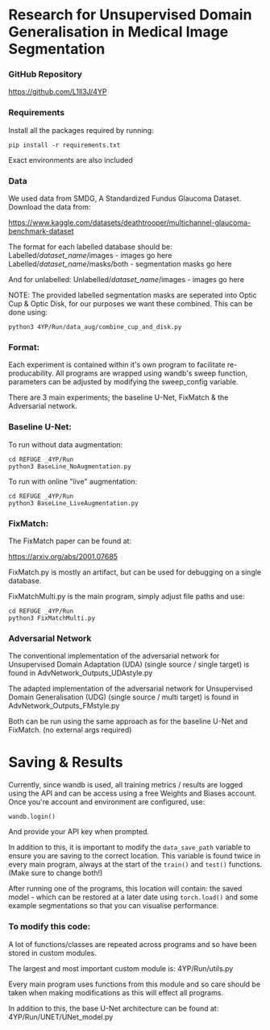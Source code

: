 # Research for Unsupervised Domain Generalisation in Medical Image Segmentation

### GitHub Repository
https://github.com/L1ll3J/4YP


### Requirements
Install all the packages required by running: 
```
pip install -r requirements.txt
```
Exact environments are also included

### Data
We used data from SMDG, A Standardized Fundus Glaucoma Dataset. Download the data from: 

https://www.kaggle.com/datasets/deathtrooper/multichannel-glaucoma-benchmark-dataset

The format for each labelled database should be:
Labelled/*dataset_name*/images                       - images go here
Labelled/*dataset_name*/masks/both                   - segmentation masks go here

And for unlabelled:
Unlabelled/*dataset_name*/images                     - images go here


NOTE: The provided labelled segmentation masks are seperated into Optic Cup & Optic Disk, for our purposes we want these combined.
This can be done using:
```
python3 4YP/Run/data_aug/combine_cup_and_disk.py
```
### Format:
Each experiment is contained within it's own program to facilitate re-producability. 
All programs are wrapped using wandb's sweep function, parameters can be adjusted by modifying the sweep_config variable.

There are 3 main experiments; the baseline U-Net, FixMatch & the Adversarial network.


### Baseline U-Net:

To run without data augmentation:
```
cd REFUGE _4YP/Run
python3 BaseLine_NoAugmentation.py
```

To run with online "live" augmentation:
```
cd REFUGE _4YP/Run
python3 BaseLine_LiveAugmentation.py
```

### FixMatch:
The FixMatch paper can be found at:

https://arxiv.org/abs/2001.07685

FixMatch.py is mostly an artifact, but can be used for debugging on a single database.

FixMatchMulti.py is the main program, simply adjust file paths and use:
```
cd REFUGE _4YP/Run
python3 FixMatchMulti.py
```


### Adversarial Network
The conventional implementation of the adversarial network for Unsupervised Domain Adaptation (UDA) (single source / single target) is found in AdvNetwork_Outputs_UDAstyle.py

The adapted implementation of the adversarial network for Unsupervised Domain Generalisation (UDG) (single source / multi target) is found in AdvNetwork_Outputs_FMstyle.py

Both can be run using the same approach as for the baseline U-Net and FixMatch. (no external args required)
# Saving & Results
Currently, since wandb is used, all training metrics / results are logged using the API and can be access using a free Weights and Biases account. Once you're account and environment are configured, use:
```
wandb.login()
```
And provide your API key when prompted.

In addition to this, it is important to modify the ```data_save_path``` variable to ensure you are saving to the correct location. This variable is found twice in every main program, always at the start of the ```train()``` and ```test()``` functions. 
(Make sure to change both!)

After running one of the programs, this location will contain: the saved model - which can be restored at a later date using ```torch.load()``` and some example segmentations so that you can visualise performance.

### To modify this code:
A lot of functions/classes are repeated across programs and so have been stored in custom modules.

The largest and most important custom module is:
4YP/Run/utils.py

Every main program uses functions from this module and so care should be taken when making modifications as this will effect all programs.

In addition to this, the base U-Net architecture can be found at:
4YP/Run/UNET/UNet_model.py
